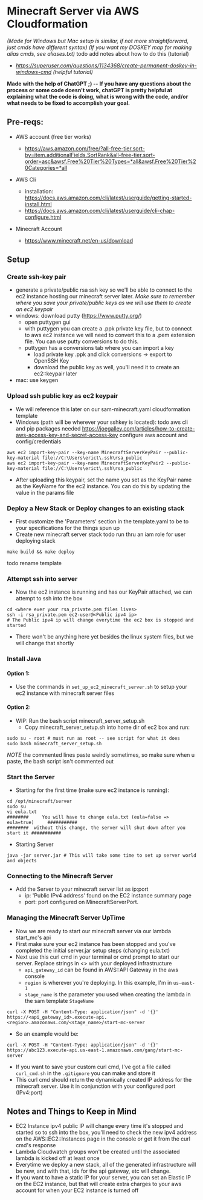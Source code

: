 # Minecraft Server via AWS Cloudformation
*(Made for Windows but Mac setup is similar, if not more straightforward, just cmds have different syntax)*
*(If you want my DOSKEY map for making alias cmds, see aliases.txt)*
todo add notes about how to do this (tutorial)
- *https://superuser.com/questions/1134368/create-permanent-doskey-in-windows-cmd (helpful tutorial)*

**Made with the help of ChatGPT ;) -- If you have any questions about the process or some code doesn't work, chatGPT is pretty helpful at explaining what the code is doing, what is wrong with the code, and/or what needs to be fixed to accomplish your goal.**

## Pre-reqs:
- AWS account (free tier works)
    - https://aws.amazon.com/free/?all-free-tier.sort-by=item.additionalFields.SortRank&all-free-tier.sort-order=asc&awsf.Free%20Tier%20Types=*all&awsf.Free%20Tier%20Categories=*all

- AWS Cli
    - installation: https://docs.aws.amazon.com/cli/latest/userguide/getting-started-install.html
    - https://docs.aws.amazon.com/cli/latest/userguide/cli-chap-configure.html

- Minecraft Account
    - https://www.minecraft.net/en-us/download

## Setup

### Create ssh-key pair
- generate a private/public rsa ssh key so we'll be able to connect to the ec2 instance hosting our minecraft server later. *Make sure to remember where you save your private/public keys as we will use them to create an ec2 keypair*
- windows: download putty (https://www.putty.org/)
    - open puttygen gui
    - with puttygen you can create a .ppk private key file, but to connect to aws ec2 instance we will need to convert this to a .pem extension file. You can use putty conversions to do this.
    - puttygen has a conversions tab where you can import a key
        - load private key .ppk and click conversions -> export to OpenSSH Key
        - download the public key as well, you'll need it to create an ec2::keypair later
- mac: use keygen

### Upload ssh public key as ec2 keypair
- We will reference this later on our sam-minecraft.yaml cloudformation template
- Windows (path will be wherever your sshkey is located):
todo aws cli and pip packages needed
https://joegalley.com/articles/how-to-create-aws-access-key-and-secret-access-key
configure aws account and config/credentials
```
aws ec2 import-key-pair --key-name MinecraftServerKeyPair --public-key-material file://C:\Users\erict\.ssh\rsa_public
aws ec2 import-key-pair --key-name MinecraftServerKeyPair2 --public-key-material file://C:\Users\erict\.ssh\rsa_public
```
- After uploading this keypair, set the name you set as the KeyPair name as the KeyName for the ec2 instance. You can do this by updating the value in the params file

### Deploy a New Stack or Deploy changes to an existing stack
- First customize the 'Parameters' section in the template.yaml to be to your specifications for the things spun up
- Create new minecraft server stack
todo run thru an iam role for user deploying stack
```
make build && make deploy
```
todo rename template

### Attempt ssh into server
- Now the ec2 instance is running and has our KeyPair attached, we can attempt to ssh into the box
```
cd <where ever your rsa_private.pem files lives>
ssh -i rsa_private.pem ec2-user@<Public ipv4 ip>
# The Public ipv4 ip will change everytime the ec2 box is stopped and started
```
- There won't be anything here yet besides the linux system files, but we will change that shortly

### Install Java
#### Option 1:  
- Use the commands in `set_up_ec2_minecraft_server.sh` to setup your ec2 instance with minecraft server files
#### Option 2:
- WIP: Run the bash script minecraft_server_setup.sh
    - Copy minecraft_server_setup.sh into home dir of ec2 box and run:
```
sudo su - root # must run as root -- see script for what it does
sudo bash minecraft_server_setup.sh
```
*NOTE* the commented lines paste weirdly sometimes, so make sure when u paste, the bash script isn't commented out

### Start the Server
- Starting for the first time (make sure ec2 instance is running):
```
cd /opt/minecraft/server
sudo su
vi eula.txt
########     You will have to change eula.txt (eula=false => eula=true)     ###########
########  without this change, the server will shut down after you start it ###########
```
- Starting Server
```
java -jar server.jar # This will take some time to set up server world and objects
```

### Connecting to the Minecraft Server
- Add the Server to your minecraft server list as ip:port
    - ip: 'Public IPv4 address' found on the EC2 instance summary page
    - port: port configured on MinecraftServerPort.

### Managing the Minecraft Server UpTime
- Now we are ready to start our minecraft server via our lambda start_mc's api
- First make sure your ec2 instance has been stopped and you've completed the initial server.jar setup steps (changing eula.txt)
- Next use this curl cmd in your terminal or cmd prompt to start our server. Replace strings in <> with your deployed infrastructure
    - `api_gateway_id` can be found in AWS::API Gateway in the aws console
    - `region` is wherever you're deploying. In this example, I'm in `us-east-1`
    - `stage_name` is the parameter you used when creating the lambda in the sam template `StageName`
```shell
curl -X POST -H "Content-Type: application/json" -d '{}' https://<api_gateway_id>.execute-api.<region>.amazonaws.com/<stage_name>/start-mc-server
```
- So an example would be:
```shell
curl -X POST -H "Content-Type: application/json" -d '{}' https://abc123.execute-api.us-east-1.amazonaws.com/gang/start-mc-server
```
- If you want to save your custom curl cmd, I've got a file called `curl_cmd.sh` in the `.gitignore` you can make and store it
- This curl cmd should return the dynamically created IP address for the minecraft server. Use it in conjunction with your configured port (IPv4:port)

## Notes and Things to Keep in Mind
- EC2 Instance ipv4 public IP will change every time it's stopped and started so to ssh into the box, you'll need to check the new ipv4 address on the AWS::EC2::Instances page in the console or get it from the curl cmd's response
- Lambda Cloudwatch groups won't be created until the associated lambda is kicked off at least once
- Everytime we deploy a new stack, all of the generated infrastructure will be new, and with that, ids for the api gateway, etc will change.
- If you want to have a static IP for your server, you can set an Elastic IP on the EC2 instance, but that will create extra charges to your aws account for when your EC2 instance is turned off

